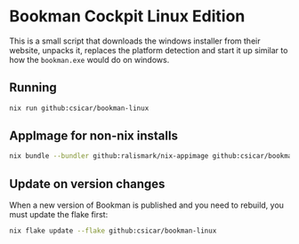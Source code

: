Bookman Cockpit Linux Edition
=============================

This is a small script that downloads the windows installer from their website, unpacks it, replaces the platform detection and start it up similar to how the `bookman.exe` would do on windows.

Running
-------


```bash
nix run github:csicar/bookman-linux
```


AppImage for non-nix installs
----------------------------

```bash
nix bundle --bundler github:ralismark/nix-appimage github:csicar/bookman-linux
```


Update on version changes
-------------------------
When a new version of Bookman is published and you need to rebuild, you must update the flake first:

```bash
nix flake update --flake github:csicar/bookman-linux
```
